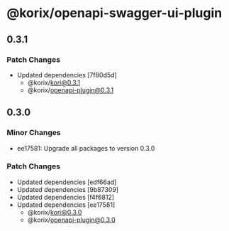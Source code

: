 # @korix/openapi-swagger-ui-plugin

## 0.3.1

### Patch Changes

- Updated dependencies [7f80d5d]
  - @korix/kori@0.3.1
  - @korix/openapi-plugin@0.3.1

## 0.3.0

### Minor Changes

- ee17581: Upgrade all packages to version 0.3.0

### Patch Changes

- Updated dependencies [edf66ad]
- Updated dependencies [9b87309]
- Updated dependencies [f4f6812]
- Updated dependencies [ee17581]
  - @korix/kori@0.3.0
  - @korix/openapi-plugin@0.3.0
